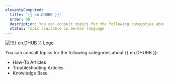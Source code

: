 ```yaml
---
eleventyComputed:
  title: '{{ en.DHUBB }}'
  order: 60
  description: You can consult topics for the following categories about {{ en.DHUBB }}':' How-To Articles, Troubleshooting Articles, and Knowledge Base.
  status: Topic available in German language
---
```

![!!{{ en.DHUB }} Logo](https://webdevolutions.blob.core.windows.net/images/projects/devolutions-hub-business/devolutions-hub-business-color-shadow.svg)

You can consult topics for the following categories about {{ en.DHUBB }}: 

- How-To Articles
- Troubleshooting Articles
- Knowledge Base
